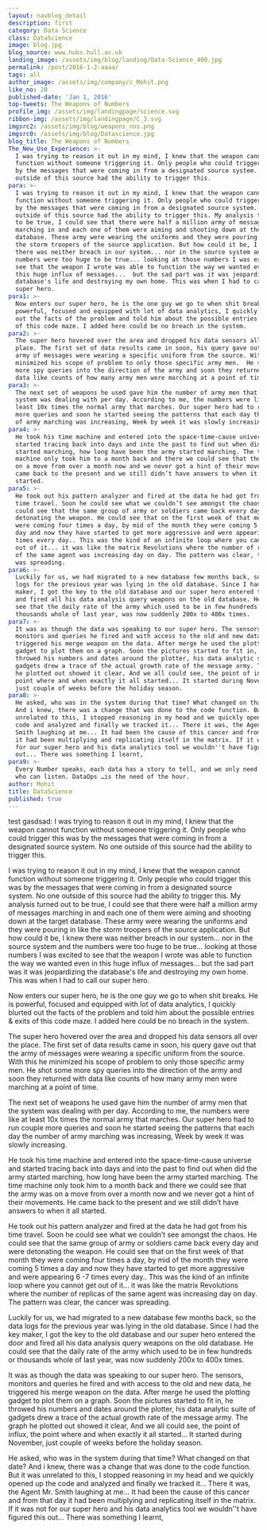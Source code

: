 ```yaml
---
layout: navblog_detail
description: first
category: Data Science
class: DataScience
image: blog.jpg
blog_source: www.hubs.hull.ac.uk
landing_image: /assets/img/blog/landing/Data-Science_400.jpg
permalink: /post/2016-1-2-aaaa/
tags: all
author_image: /assets/img/company/c_Mohit.png
like_no: 20
published-date: 'Jan 1, 2016'
top-tweets: The Weapons of Numbers
profile_img: /assets/img/landingpage/science.svg
ribbon-img: /assets/img/landingpage/C_3.svg
imgsrc2: /assets/img/blog/weapons_nos.png
imgsrc0: /assets/img/blog/Datascience.jpg
blog_title: The Weapons of Numbers
The_New_Use_Experience: >-
  I was trying to reason it out in my mind, I knew that the weapon cannot
  function without someone triggering it. Only people who could trigger this was
  by the messages that were coming in from a designated source system. No one
  outside of this source had the ability to trigger this.
para: >-
  I was trying to reason it out in my mind, I knew that the weapon cannot
  function without someone triggering it. Only people who could trigger this was
  by the messages that were coming in from a designated source system. No one
  outside of this source had the ability to trigger this. My analysis turned out
  to be true, I could see that there were half a million army of messages
  marching in and each one of them were aiming and shooting down at the target
  database. These army were wearing the uniforms and they were pouring in like
  the storm troopers of the source application. But how could it be, I knew
  there was neither breach in our system... nor in the source system and the
  numbers were too huge to be true... looking at those numbers I was excited to
  see that the weapon I wrote was able to function the way we wanted even in
  this huge influx of messages...  but the sad part was it was jeopardizing the
  database's life and destroying my own home. This was when I had to call our
  super hero.
para1: >-
  Now enters our super hero, he is the one guy we go to when shit breaks. He is
  powerful, focused and equipped with lot of data analytics, I quickly blurted
  out the facts of the problem and told him about the possible entries & exits
  of this code maze. I added here could be no breach in the system.
para2: >-
  The super hero hovered over the area and dropped his data sensors all over the
  place. The first set of data results came in soon, his query gave out that the
  army of messages were wearing a specific uniform from the source. With this he
  minimized his scope of problem to only those specific army men.  He shot some
  more spy queries into the direction of the army and soon they returned with
  data like counts of how many army men were marching at a point of time.
para3: >-
  The next set of weapons he used gave him the number of army men that the
  system was dealing with per day. According to me, the numbers were like at
  least 10x times the normal army that marches. Our super hero had to run couple
  more queries and soon he started seeing the patterns that each day the number
  of army marching was increasing, Week by week it was slowly increasing.
para4: >-
  He took his time machine and entered into the space-time-cause universe and
  started tracing back into days and into the past to find out when did the army
  started marching, how long have been the army started marching. The time
  machine only took him to a month back and there we could see that the army was
  on a move from over a month now and we never got a hint of their movements. He
  came back to the present and we still didn’t have answers to when it all
  started.
para5: >-
  He took out his pattern analyzer and fired at the data he had got from his
  time travel. Soon he could see what we couldn’t see amongst the chaos. He
  could see that the same group of army or soldiers came back every day and were
  detonating the weapon. He could see that on the first week of that month they
  were coming four times a day, by mid of the month they were coming 5 times a
  day and now they have started to get more aggressive and were appearing 6 -7
  times every day.. This was the kind of an infinite loop where you cannot get
  out of it... it was like the matrix Revolutions where the number of replicas
  of the same agent was increasing day on day. The pattern was clear, the cancer
  was spreading.
para6: >-
  Luckily for us, we had migrated to a new database few months back, so the data
  logs for the previous year was lying in the old database. Since I had the key
  maker, I got the key to the old database and our super hero entered the door
  and fired all his data analysis query weapons on the old database. He could
  see that the daily rate of the army which used to be in few hundreds or
  thousands whole of last year, was now suddenly 200x to 400x times.
para7: >-
  It was as though the data was speaking to our super hero. The sensors,
  monitors and queries he fired and with access to the old and new data, he
  triggered his merge weapon on the data. After merge he used the plotting
  gadget to plot them on a graph. Soon the pictures started to fit in, he
  throwed his numbers and dates around the plotter, his data analytic suite of
  gadgets drew a trace of the actual growth rate of the message army. The graph
  he plotted out showed it clear, And we all could see, the point of influx, the
  point where and when exactly it all started... It started during November,
  just couple of weeks before the holiday season.
para8: >-
  He asked, who was in the system during that time? What changed on that date?
  And i knew, there was a change that was done to the code function. But it was
  unrelated to this, I stopped reasoning in my head and we quickly opened up the
  code and analyzed and finally we tracked it... There it was, the Agent Mr.
  Smith laughing at me... It had been the cause of this cancer and from that day
  it had been multiplying and replicating itself in the matrix. If it was not
  for our super hero and his data analytics tool we wouldn''t have figured this
  out... There was something I learnt,
para9: >-
  Every Number speaks, each data has a story to tell, and we only need someone
  who can listen. DataOps …is the need of the hour.
author: Mohit
title: DataScience
published: true
---
```

test gasdsad: 
  I was trying to reason it out in my mind, I knew that the weapon cannot
  function without someone triggering it. Only people who could trigger this was
  by the messages that were coming in from a designated source system. No one
  outside of this source had the ability to trigger this.

  I was trying to reason it out in my mind, I knew that the weapon cannot
  function without someone triggering it. Only people who could trigger this was
  by the messages that were coming in from a designated source system. No one
  outside of this source had the ability to trigger this. My analysis turned out
  to be true, I could see that there were half a million army of messages
  marching in and each one of them were aiming and shooting down at the target
  database. These army were wearing the uniforms and they were pouring in like
  the storm troopers of the source application. But how could it be, I knew
  there was neither breach in our system... nor in the source system and the
  numbers were too huge to be true... looking at those numbers I was excited to
  see that the weapon I wrote was able to function the way we wanted even in
  this huge influx of messages...  but the sad part was it was jeopardizing the
  database's life and destroying my own home. This was when I had to call our
  super hero.

  Now enters our super hero, he is the one guy we go to when shit breaks. He is
  powerful, focused and equipped with lot of data analytics, I quickly blurted
  out the facts of the problem and told him about the possible entries & exits
  of this code maze. I added here could be no breach in the system.

  The super hero hovered over the area and dropped his data sensors all over the
  place. The first set of data results came in soon, his query gave out that the
  army of messages were wearing a specific uniform from the source. With this he
  minimized his scope of problem to only those specific army men.  He shot some
  more spy queries into the direction of the army and soon they returned with
  data like counts of how many army men were marching at a point of time.

  The next set of weapons he used gave him the number of army men that the
  system was dealing with per day. According to me, the numbers were like at
  least 10x times the normal army that marches. Our super hero had to run couple
  more queries and soon he started seeing the patterns that each day the number
  of army marching was increasing, Week by week it was slowly increasing.

  He took his time machine and entered into the space-time-cause universe and
  started tracing back into days and into the past to find out when did the army
  started marching, how long have been the army started marching. The time
  machine only took him to a month back and there we could see that the army was
  on a move from over a month now and we never got a hint of their movements. He
  came back to the present and we still didn’t have answers to when it all
  started.

  He took out his pattern analyzer and fired at the data he had got from his
  time travel. Soon he could see what we couldn’t see amongst the chaos. He
  could see that the same group of army or soldiers came back every day and were
  detonating the weapon. He could see that on the first week of that month they
  were coming four times a day, by mid of the month they were coming 5 times a
  day and now they have started to get more aggressive and were appearing 6 -7
  times every day.. This was the kind of an infinite loop where you cannot get
  out of it... it was like the matrix Revolutions where the number of replicas
  of the same agent was increasing day on day. The pattern was clear, the cancer
  was spreading.

  Luckily for us, we had migrated to a new database few months back, so the data
  logs for the previous year was lying in the old database. Since I had the key
  maker, I got the key to the old database and our super hero entered the door
  and fired all his data analysis query weapons on the old database. He could
  see that the daily rate of the army which used to be in few hundreds or
  thousands whole of last year, was now suddenly 200x to 400x times.

  It was as though the data was speaking to our super hero. The sensors,
  monitors and queries he fired and with access to the old and new data, he
  triggered his merge weapon on the data. After merge he used the plotting
  gadget to plot them on a graph. Soon the pictures started to fit in, he
  throwed his numbers and dates around the plotter, his data analytic suite of
  gadgets drew a trace of the actual growth rate of the message army. The graph
  he plotted out showed it clear, And we all could see, the point of influx, the
  point where and when exactly it all started... It started during November,
  just couple of weeks before the holiday season.

  He asked, who was in the system during that time? What changed on that date?
  And i knew, there was a change that was done to the code function. But it was
  unrelated to this, I stopped reasoning in my head and we quickly opened up the
  code and analyzed and finally we tracked it... There it was, the Agent Mr.
  Smith laughing at me... It had been the cause of this cancer and from that day
  it had been multiplying and replicating itself in the matrix. If it was not
  for our super hero and his data analytics tool we wouldn''t have figured this
  out... There was something I learnt,
